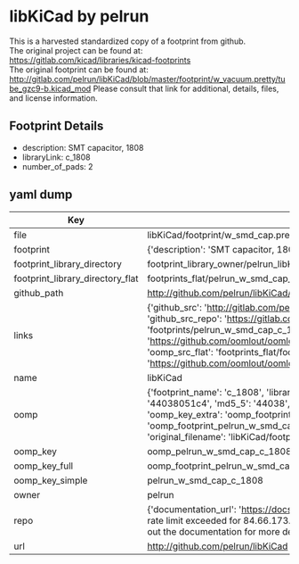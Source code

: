 # libKiCad by pelrun  
This is a harvested standardized copy of a footprint from github.  
The original project can be found at:  
https://gitlab.com/kicad/libraries/kicad-footprints  
The original footprint can be found at:
http://gitlab.com/pelrun/libKiCad/blob/master/footprint/w_vacuum.pretty/tube_gzc9-b.kicad_mod
Please consult that link for additional, details, files, and license information.  
## Footprint Details
* description: SMT capacitor, 1808  
* libraryLink: c_1808  
* number_of_pads: 2  
## yaml dump  
| Key | Value |  
| --- | --- |  
| file | libKiCad/footprint/w_smd_cap.pretty/c_1808.kicad_mod |  
| footprint | {'description': 'SMT capacitor, 1808', 'libraryLink': 'c_1808', 'number_of_pads': 2} |  
| footprint_library_directory | footprint_library_owner/pelrun_libKiCad |  
| footprint_library_directory_flat | footprints_flat/pelrun_w_smd_cap_c_1808/working |  
| github_path | http://github.com/pelrun/libKiCad/blob/master/footprint/w_smd_cap.pretty/c_1808.kicad_mod |  
| links | {'github_src': 'http://gitlab.com/pelrun/libKiCad/blob/master/footprint/w_vacuum.pretty/tube_gzc9-b.kicad_mod', 'github_src_repo': 'https://gitlab.com/kicad/libraries/kicad-footprints', 'oomp_bot': 'footprints/pelrun_w_smd_cap_c_1808/working', 'oomp_bot_github': 'https://github.com/oomlout/oomlout_oomp_footprint_bot/tree/main/footprints/pelrun_w_smd_cap_c_1808/working', 'oomp_src_flat': 'footprints_flat/footprints_flat/pelrun_w_smd_cap_c_1808/working', 'oomp_src_flat_github': 'https://github.com/oomlout/oomlout_oomp_footprint_src/tree/main/footprints_flat/pelrun_w_smd_cap_c_1808/working'} |  
| name | libKiCad |  
| oomp | {'footprint_name': 'c_1808', 'library_name': 'w_smd_cap', 'md5': '44038051c4ebcf71309de971d09f8f5b', 'md5_10': '44038051c4', 'md5_5': '44038', 'md5_6': '440380', 'oomp_key': 'oomp_pelrun_w_smd_cap_c_1808', 'oomp_key_extra': 'oomp_footprint_pelrun_w_smd_cap_c_1808', 'oomp_key_full': 'oomp_footprint_pelrun_w_smd_cap_c_1808_440380', 'oomp_key_simple': 'pelrun_w_smd_cap_c_1808', 'original_filename': 'libKiCad/footprint/w_smd_cap.pretty/c_1808.kicad_mod', 'owner_name': 'pelrun'} |  
| oomp_key | oomp_pelrun_w_smd_cap_c_1808 |  
| oomp_key_full | oomp_footprint_pelrun_w_smd_cap_c_1808 |  
| oomp_key_simple | pelrun_w_smd_cap_c_1808 |  
| owner | pelrun |  
| repo | {'documentation_url': 'https://docs.github.com/rest/overview/resources-in-the-rest-api#rate-limiting', 'message': "API rate limit exceeded for 84.66.173.59. (But here's the good news: Authenticated requests get a higher rate limit. Check out the documentation for more details.)"} |  
| url | http://github.com/pelrun/libKiCad |  

